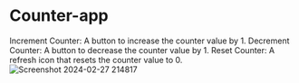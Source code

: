 # Counter-app
Increment Counter: A button to increase the counter value by 1. Decrement Counter: A button to decrease the counter value by 1. Reset Counter: A refresh icon that resets the counter value to 0.
![Screenshot 2024-02-27 214817](https://github.com/Shoaib026/Counter--app/assets/101673132/d463758d-d1d6-4f08-9b1c-c03ae9dcb56e)
